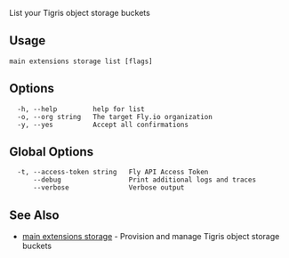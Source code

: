 List your Tigris object storage buckets

## Usage
~~~
main extensions storage list [flags]
~~~

## Options

~~~
  -h, --help         help for list
  -o, --org string   The target Fly.io organization
  -y, --yes          Accept all confirmations
~~~

## Global Options

~~~
  -t, --access-token string   Fly API Access Token
      --debug                 Print additional logs and traces
      --verbose               Verbose output
~~~

## See Also

* [main extensions storage](/docs/flyctl/main-extensions-storage/)	 - Provision and manage Tigris object storage buckets

